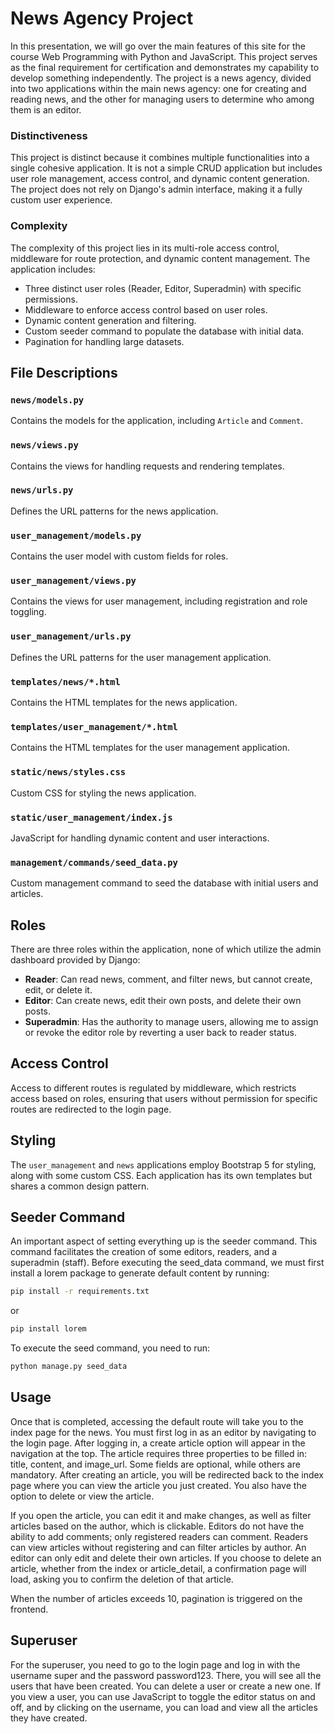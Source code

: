 # News Agency Project

In this presentation, we will go over the main features of this site for the course Web Programming with Python and JavaScript. This project serves as the final requirement for certification and demonstrates my capability to develop something independently. The project is a news agency, divided into two applications within the main news agency: one for creating and reading news, and the other for managing users to determine who among them is an editor.

### Distinctiveness
This project is distinct because it combines multiple functionalities into a single cohesive application. It is not a simple CRUD application but includes user role management, access control, and dynamic content generation. The project does not rely on Django's admin interface, making it a fully custom user experience.

### Complexity
The complexity of this project lies in its multi-role access control, middleware for route protection, and dynamic content management. The application includes:
- Three distinct user roles (Reader, Editor, Superadmin) with specific permissions.
- Middleware to enforce access control based on user roles.
- Dynamic content generation and filtering.
- Custom seeder command to populate the database with initial data.
- Pagination for handling large datasets.

## File Descriptions

### `news/models.py`
Contains the models for the application, including `Article` and `Comment`.

### `news/views.py`
Contains the views for handling requests and rendering templates.

### `news/urls.py`
Defines the URL patterns for the news application.

### `user_management/models.py`
Contains the user model with custom fields for roles.

### `user_management/views.py`
Contains the views for user management, including registration and role toggling.

### `user_management/urls.py`
Defines the URL patterns for the user management application.

### `templates/news/*.html`
Contains the HTML templates for the news application.

### `templates/user_management/*.html`
Contains the HTML templates for the user management application.

### `static/news/styles.css`
Custom CSS for styling the news application.

### `static/user_management/index.js`
JavaScript for handling dynamic content and user interactions.

### `management/commands/seed_data.py`
Custom management command to seed the database with initial users and articles.

## Roles

There are three roles within the application, none of which utilize the admin dashboard provided by Django:
- **Reader**: Can read news, comment, and filter news, but cannot create, edit, or delete it.
- **Editor**: Can create news, edit their own posts, and delete their own posts.
- **Superadmin**: Has the authority to manage users, allowing me to assign or revoke the editor role by reverting a user back to reader status.

## Access Control

Access to different routes is regulated by middleware, which restricts access based on roles, ensuring that users without permission for specific routes are redirected to the login page.

## Styling

The `user_management` and `news` applications employ Bootstrap 5 for styling, along with some custom CSS. Each application has its own templates but shares a common design pattern.

## Seeder Command

An important aspect of setting everything up is the seeder command. This command facilitates the creation of some editors, readers, and a superadmin (staff). Before executing the seed_data command, we must first install a lorem package to generate default content by running:

```bash
pip install -r requirements.txt
```
or 
```bash
pip install lorem
```

To execute the seed command, you need to run:

```bash
python manage.py seed_data 
```

## Usage

Once that is completed, accessing the default route will take you to the index page for the news. You must first log in as an editor by navigating to the login page. After logging in, a create article option will appear in the navigation at the top. The article requires three properties to be filled in: title, content, and image_url. Some fields are optional, while others are mandatory. After creating an article, you will be redirected back to the index page where you can view the article you just created. You also have the option to delete or view the article.

If you open the article, you can edit it and make changes, as well as filter articles based on the author, which is clickable. Editors do not have the ability to add comments; only registered readers can comment. Readers can view articles without registering and can filter articles by author. An editor can only edit and delete their own articles. If you choose to delete an article, whether from the index or article_detail, a confirmation page will load, asking you to confirm the deletion of that article.

When the number of articles exceeds 10, pagination is triggered on the frontend.

## Superuser

For the superuser, you need to go to the login page and log in with the username super and the password password123. There, you will see all the users that have been created. You can delete a user or create a new one. If you view a user, you can use JavaScript to toggle the editor status on and off, and by clicking on the username, you can load and view all the articles they have created.